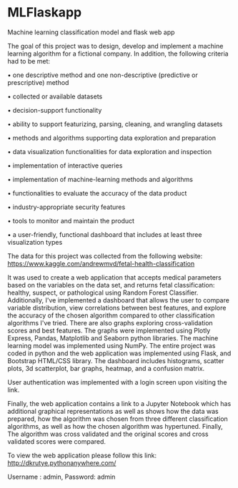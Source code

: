 # MLFlaskapp
Machine learning classification model and flask web app



The goal of this project was to design, develop and implement a machine learning algorithm for a fictional company. In addition, the following criteria had to be met:

• one descriptive method and one non-descriptive (predictive or prescriptive) method

•  collected or available datasets

•  decision-support functionality

•  ability to support featurizing, parsing, cleaning, and wrangling datasets

•  methods and algorithms supporting data exploration and preparation

•  data visualization functionalities for data exploration and inspection

•  implementation of interactive queries

•  implementation of machine-learning methods and algorithms

•  functionalities to evaluate the accuracy of the data product

•  industry-appropriate security features

•  tools to monitor and maintain the product

•  a user-friendly, functional dashboard that includes at least three visualization types

The data for this project was collected from the following website:
https://www.kaggle.com/andrewmvd/fetal-health-classification

It was used to create a web application that accepts medical parameters based on the variables on the data set, and returns fetal classification: healthy, suspect, or pathological using Random Forest Classifier. Additionally, I've implemented a dashboard that allows the user to compare variable distribution, view correlations between best features, and explore the accuracy of the chosen algorithm compared to other classification algorithms I've tried. There are also graphs exploring cross-validation scores and best features. The graphs were implemented using Plotly Express, Pandas, Matplotlib and Seaborn python libraries. The machine learning model was implemented using NumPy. The entire project was coded in python and the web application was implemented using Flask, and Bootstrap HTML/CSS library. The dashboard includes histograms, scatter plots, 3d scatterplot, bar graphs, heatmap, and a confusion matrix. 

User authentication was implemented with a login screen upon visiting the link. 

Finally, the web application contains a link to a Jupyter Notebook which has additional graphical representations as well as shows how the data was prepared, how the algorithm was chosen from three different classification algorithms, as well as how the chosen algorithm was hypertuned. Finally, The algorithm was cross validated and the original scores and cross validated scores were  compared. 

To view the web application please follow this link:
http://dkrutye.pythonanywhere.com/

Username : admin, Password: admin
